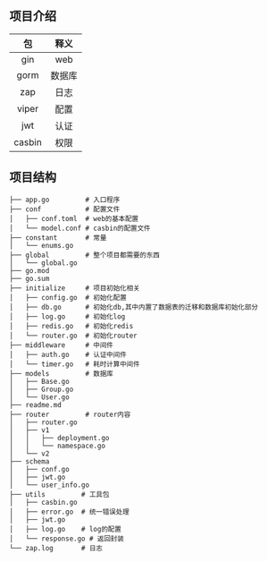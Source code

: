 #

## 项目介绍

|      包          |      释义      |
| :-------------: | :---: |
|     gin         | web   |
|     gorm        | 数据库 |
|     zap         | 日志   |
|     viper       | 配置  |
|     jwt         | 认证  |
|     casbin      | 权限  |

## 项目结构

```shell
├── app.go         # 入口程序
├── conf           # 配置文件
│   ├── conf.toml  # web的基本配置
│   └── model.conf # casbin的配置文件
├── constant       # 常量
│   └── enums.go
├── global         # 整个项目都需要的东西
│   └── global.go
├── go.mod
├── go.sum
├── initialize     # 项目初始化相关
│   ├── config.go  # 初始化配置
│   ├── db.go      # 初始化db,其中内置了数据表的迁移和数据库初始化部分
│   ├── log.go     # 初始化log
│   ├── redis.go   # 初始化redis
│   └── router.go  # 初始化router
├── middleware     # 中间件
│   ├── auth.go    # 认证中间件
│   └── timer.go   # 耗时计算中间件
├── models         # 数据库
│   ├── Base.go
│   ├── Group.go
│   └── User.go
├── readme.md
├── router         # router内容
│   ├── router.go
│   ├── v1
│   │   ├── deployment.go
│   │   └── namespace.go
│   └── v2
├── schema
│   ├── conf.go
│   ├── jwt.go
│   └── user_info.go
├── utils         # 工具包
│   ├── casbin.go
│   ├── error.go  # 统一错误处理
│   ├── jwt.go
│   ├── log.go    # log的配置
│   └── response.go # 返回封装
└── zap.log       # 日志
```
